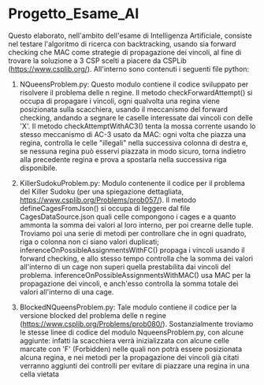 # Progetto_Esame_AI

Questo elaborato, nell'ambito dell'esame di Intelligenza Artificiale, consiste nel testare l'algoritmo di ricerca con backtracking, usando sia forward checking che MAC
come strategie di propagazione dei vincoli, al fine di trovare la soluzione a 3 CSP scelti a piacere da CSPLib (https://www.csplib.org/).
All'interno sono contenuti i seguenti file python:

1. NQueensProblem.py: Questo modulo contiene il codice sviluppato per risolvere il problema delle n regine. Il metodo checkForwardAttempt() si occupa di propagare i vincoli,
ogni qualvolta una regina viene posizionata sulla scacchiera, usando il meccanismo del forward checking, andando a segnare le caselle interessate dai vincoli con delle 'X'.
Il metodo checkAttemptWithAC3() tenta la mossa corrente usando lo stesso meccanismo di AC-3 usato da MAC: ogni volta che piazza una regina, controlla le celle "illegali"
nella successiva colonna di destra e, se nessuna regina può esservi piazzata in modo sicuro, torna indietro alla precedente regina e prova a spostarla nella successiva riga disponibile.

2. KillerSudokuProblem.py: Modulo contenente il codice per il problema del Killer Sudoku (per una spiegazione dettagliata, https://www.csplib.org/Problems/prob057/). 
Il metodo defineCagesFromJson() si occupa di leggere dal file CagesDataSource.json quali celle compongono i cages e a quanto ammonta la somma dei valori al loro interno,
per poi crearne delle tuple. Troviamo poi una serie di metodi per controllare che in ogni quadrato, riga o colonna non ci siano valori duplicati; inferenceOnPossibleAssignmentsWithFC()
propaga i vincoli usando il forward checking, e allo stesso tempo controlla che la somma dei valori all'interno di un cage non superi quella prestabilita dai vincoli del
problema. inferenceOnPossibleAssignmentsWithMAC() usa MAC per la propagazione dei vincoli, e anch'esso controlla la somma totale dei valori all'interno di una cage.

3. BlockedNQueensProblem.py: Tale modulo contiene il codice per la versione blocked del problema delle n regine (https://www.csplib.org/Problems/prob080/). Sostanzialmente troviamo le stesse
linee di codice del modulo NqueensProblem.py, con alcune aggiunte: infatti la scacchiera verrà inizializzata con alcune celle marcate con 'F' (Forbidden) nelle quali non
potrà essere posizionata alcuna regina, e nei metodi per la propagazione dei vincoli già citati verranno aggiunti dei controlli per evitare di piazzare una regina in una 
cella vietata
